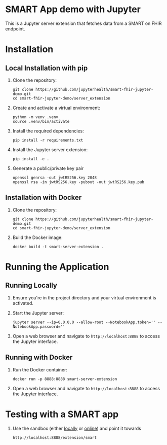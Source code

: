# SMART App demo with Jupyter

This is a Jupyter server extension that fetches data from a SMART on FHIR endpoint. 

# Installation

## Local Installation with pip

1. Clone the repository:
   ```
   git clone https://github.com/jupyterhealth/smart-fhir-jupyter-demo.git
   cd smart-fhir-jupyter-demo/server_extension
   ```

2. Create and activate a virtual environment:
   ```
   python -m venv .venv
   source .venv/bin/activate 
   ```

3. Install the required dependencies:
   ```
   pip install -r requirements.txt
   ```

4. Install the Jupyter server extension:
   ```
   pip install -e .
   ```

5. Generate a public/private key pair
   ```
   openssl genrsa -out jwtRS256.key 2048
   openssl rsa -in jwtRS256.key -pubout -out jwtRS256.key.pub
   ```

## Installation with Docker

1. Clone the repository:
   ```
   git clone https://github.com/jupyterhealth/smart-fhir-jupyter-demo.git
   cd smart-fhir-jupyter-demo/server_extension
   ```

2. Build the Docker image:
   ```
   docker build -t smart-server-extension .
   ```

# Running the Application

## Running Locally

1. Ensure you're in the project directory and your virtual environment is activated.

2. Start the Jupyter server:
   ```
   jupyter server --ip=0.0.0.0 --allow-root --NotebookApp.token='' --NotebookApp.password=''
   ```

3. Open a web browser and navigate to `http://localhost:8888` to access the Jupyter interface.

## Running with Docker

1. Run the Docker container:
   ```
   docker run -p 8888:8888 smart-server-extension
   ```

2. Open a web browser and navigate to `http://localhost:8888` to access the Jupyter interface.

# Testing with a SMART app

1. Use the sandbox (either [locally]() or [online]()) and point it towards
   ```
   http://localhost:8888/extension/smart
   ```





